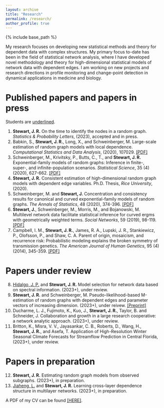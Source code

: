 ```yaml
--- 
layout: archive
title: "Research"
permalink: /research/
author_profile: true
---
```


{% include base_path %}


My research focuses on developing new statistical methods and theory 
for dependent data with complex structures. 
My primary focus to-date has been in the field of statistical network analysis, 
where I have developed novel methodology and theory for high-dimensional statistical models of network data 
with dependent edges.
I am working on new projects and research directions 
in profile monitoring and change-point detection in dynamical applications in medicine and biology.  


Published papers and papers in press
======
Students are <u>underlined</u>.
<ol>
<li>
<b>Stewart, J. R.</b> 
On the time to identify the nodes in a random graph. 
<i>Statistics & Probability Letters</i>, (2023), accepted and in press. 
</li>
<li>
Babkin, S., <b> Stewart, J. R.</b>, Long, X., and Schweinberger, M.
Large-scale estimation of random graph models with local dependence.
<i>Computational Statistics and Data Analysis</i>, (2020), 107029.
<a href="https://jrstew.github.io/files/csda.pdf">[PDF]</a>
</li>
<li>
Schweinberger, M., Krivitsky, P., Butts, C., T., and <b>Stewart, J. R.</b>
Exponential-family models of random graphs: Inference in finite-, super-, and infinite-population scenarios.
<i>Statistical Science</i>, 35 (4) (2020), 627-662.
<a href="https://jrstew.github.io/files/stat_science.pdf">[PDF]</a>
</li>
<li>
<b>Stewart, J. R.</b>
Consistent estimation of high-dimensional random graph models with dependent edge variables.
Ph.D. Thesis,
<i>Rice University</i>,
(2020).
</li>
<li>
Schweinberger, M. and <b>Stewart, J.</b>
Concentration and consistency results for canonical and curved exponential-family models of random graphs.
<i>The Annals of Statistics</i>, 48 (2020), 374-396.
<a href="https://jrstew.github.io/files/aos.pdf">[PDF]</a>
</li>
<li>
<b>Stewart, J.</b>, Schweinberger, M., Morris, M., and Bojanowski, M.
Multilevel network data facilitate statistical inference for curved ergms with geometrically weighted terms.
<i>Social Networks</i>, 59 (2019), 98-119.
<a href="https://jrstew.github.io/files/social_networks.pdf">[PDF]</a>
</li>
<li>
Campbell, I. M., <b>Stewart, J. R.</b>, James, R. A., Lupski, J. R., Stankiewicz, P., Olofsson, P., and Shaw, C. A.
Parent of origin, mosaicism, and recurrence risk: Probabilistic modeling explains the broken symmetry of transmission genetics.
<i>The American Journal of Human Genetics</i>, 95 (4) (2014), 345-359.
<a href="https://jrstew.github.io/files/ajhg.pdf">[PDF]</a>
</li>
</ol>


Papers under review
===========
<ol start="8">
<li>
<u>Hidalgo, J. P.</u> and <b>Stewart, J. R.</b>
Model selection for network data based on spectral information. 
(2023+), under review. 
</li>
<li>
<b>Stewart, J. R.</b> and Schweinberger, M.
Pseudo-likelihood-based M-estimation of random graphs with dependent edges and parameter vectors of increasing dimension. 
(2023+), under reivew. <a href="https://jrstew.github.io/files/pl.pdf">[Preprint]</a>
</li>
<li>
Ducharme, L. J., Fujimoto, K., Kuo, J., <b>Stewart, J. R.</b>, Taylor, B. and Schneider, J.
Collaboration and growth in a large research cooperative: a network analytic approach.
(2023+), under review. 
</li>
<li>
Britton, K., Misra, V. V., Jayasankar, C. B., Roberts, D., Wang, H., <b>Stewart, J. R.</b>, and Asefa, T.
Application of High-Resolution Winter Seasonal Climate Forecasts for Streamflow Prediction in Central Florida,
(2023+), under review. 
</li>
</ol>


Papers in preparation 
========
<ol start="12"> 
<li>
<b>Stewart, J. R.</b>
Estimating random graph models from observed subgraphs.  
(2023+), in preparation. 
</li>
<li>
<u>Jiaheng, L.</u> and <b>Stewart, J. R.</b>
Learning cross-layer dependence structure in multilayer networks.
(2023+), in preparation. 
</li>
</ol>
  


A PDF of my CV can be found <a href="https://jrstew.github.io/files/cv.pdf">[HERE]</a>.



